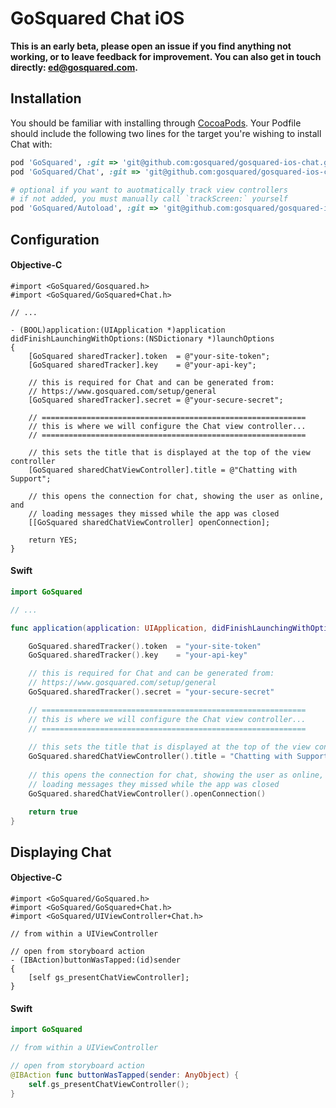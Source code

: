 # GoSquared Chat iOS

**This is an early beta, please open an issue if you find anything not working, or to leave feedback for improvement. You can also get in touch directly: <ed@gosquared.com>.**

## Installation

You should be familiar with installing through [CocoaPods](https://cocoapods.org/). Your Podfile should include the following two lines for the target you're wishing to install Chat with:

```ruby
pod 'GoSquared', :git => 'git@github.com:gosquared/gosquared-ios-chat.git'
pod 'GoSquared/Chat', :git => 'git@github.com:gosquared/gosquared-ios-chat.git'

# optional if you want to auotmatically track view controllers
# if not added, you must manually call `trackScreen:` yourself
pod 'GoSquared/Autoload', :git => 'git@github.com:gosquared/gosquared-ios-chat.git'
```

## Configuration

#### Objective-C

```objc
#import <GoSquared/Gosquared.h>
#import <GoSquared/GoSquared+Chat.h>

// ...

- (BOOL)application:(UIApplication *)application didFinishLaunchingWithOptions:(NSDictionary *)launchOptions
{
    [GoSquared sharedTracker].token  = @"your-site-token";
    [GoSquared sharedTracker].key    = @"your-api-key";
    
    // this is required for Chat and can be generated from:
    // https://www.gosquared.com/setup/general
    [GoSquared sharedTracker].secret = @"your-secure-secret";

    // ===========================================================
    // this is where we will configure the Chat view controller...
    // ===========================================================
    
    // this sets the title that is displayed at the top of the view controller
    [GoSquared sharedChatViewController].title = @"Chatting with Support";
    
    // this opens the connection for chat, showing the user as online, and 
    // loading messages they missed while the app was closed
    [[GoSquared sharedChatViewController] openConnection];

    return YES;
}
```

#### Swift

```swift
import GoSquared

// ...

func application(application: UIApplication, didFinishLaunchingWithOptions launchOptions: [NSObject: AnyObject]?) -> Bool {

    GoSquared.sharedTracker().token  = "your-site-token"
    GoSquared.sharedTracker().key    = "your-api-key"

    // this is required for Chat and can be generated from:
    // https://www.gosquared.com/setup/general
    GoSquared.sharedTracker().secret = "your-secure-secret"

    // ===========================================================
    // this is where we will configure the Chat view controller...
    // ===========================================================
    
    // this sets the title that is displayed at the top of the view controller
    GoSquared.sharedChatViewController().title = "Chatting with Support"
    
    // this opens the connection for chat, showing the user as online, and 
    // loading messages they missed while the app was closed
    GoSquared.sharedChatViewController().openConnection()

    return true
}
```

## Displaying Chat

#### Objective-C

```objc
#import <GoSquared/GoSquared.h>
#import <GoSquared/GoSquared+Chat.h>
#import <GoSquared/UIViewController+Chat.h>

// from within a UIViewController

// open from storyboard action
- (IBAction)buttonWasTapped:(id)sender
{
    [self gs_presentChatViewController];
}

```

#### Swift

```swift
import GoSquared

// from within a UIViewController

// open from storyboard action
@IBAction func buttonWasTapped(sender: AnyObject) {
    self.gs_presentChatViewController();
}
